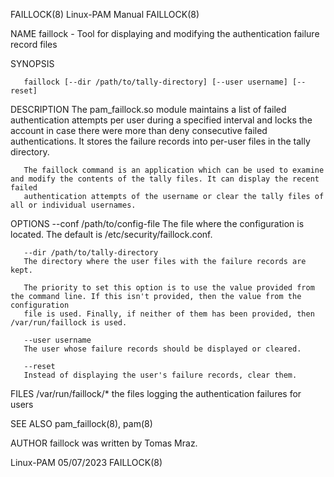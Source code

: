 FAILLOCK(8)							       Linux-PAM Manual								   FAILLOCK(8)

NAME
       faillock - Tool for displaying and modifying the authentication failure record files

SYNOPSIS

       faillock [--dir /path/to/tally-directory] [--user username] [--reset]

DESCRIPTION
       The pam_faillock.so module maintains a list of failed authentication attempts per user during a specified interval and locks the account in case there
       were more than deny consecutive failed authentications. It stores the failure records into per-user files in the tally directory.

       The faillock command is an application which can be used to examine and modify the contents of the tally files. It can display the recent failed
       authentication attempts of the username or clear the tally files of all or individual usernames.

OPTIONS
       --conf /path/to/config-file
	   The file where the configuration is located. The default is /etc/security/faillock.conf.

       --dir /path/to/tally-directory
	   The directory where the user files with the failure records are kept.

	   The priority to set this option is to use the value provided from the command line. If this isn't provided, then the value from the configuration
	   file is used. Finally, if neither of them has been provided, then /var/run/faillock is used.

       --user username
	   The user whose failure records should be displayed or cleared.

       --reset
	   Instead of displaying the user's failure records, clear them.

FILES
       /var/run/faillock/*
	   the files logging the authentication failures for users

SEE ALSO
       pam_faillock(8), pam(8)

AUTHOR
       faillock was written by Tomas Mraz.

Linux-PAM								  05/07/2023								   FAILLOCK(8)
